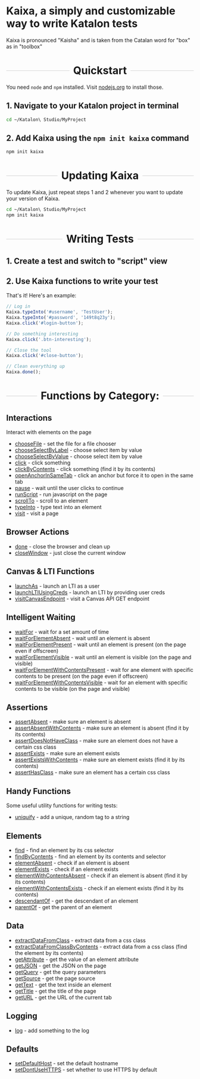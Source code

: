 # Kaixa, a simply and customizable way to write Katalon tests

Kaixa is pronounced "Kaisha" and is taken from the Catalan word for "box" as in "toolbox"

<h1 style="display: flex; align-items: center;">
  <div style="flex-grow: 1; height: 1px; background: #ccc; margin-right: 10px;">
  </div>
  <div>
    Quickstart
  </div>
  <div style="flex-grow: 1; height: 1px; background: #ccc; margin-left: 10px;">
  </div>
</h1>

You need `node` and `npm` installed. Visit [nodejs.org](https://nodejs.org) to install those.

## 1. Navigate to your Katalon project in terminal

```bash
cd ~/Katalon\ Studio/MyProject
```

## 2. Add Kaixa using the `npm init kaixa` command

```bash
npm init kaixa
```

<h1 style="display: flex; align-items: center;">
  <div style="flex-grow: 1; height: 1px; background: #ccc; margin-right: 10px;">
  </div>
  <div>
    Updating Kaixa
  </div>
  <div style="flex-grow: 1; height: 1px; background: #ccc; margin-left: 10px;">
  </div>
</h1>

To update Kaixa, just repeat steps 1 and 2 whenever you want to update your version of Kaixa.

```bash
cd ~/Katalon\ Studio/MyProject
npm init kaixa
```

<h1 style="display: flex; align-items: center;">
  <div style="flex-grow: 1; height: 1px; background: #ccc; margin-right: 10px;">
  </div>
  <div>
    Writing Tests
  </div>
  <div style="flex-grow: 1; height: 1px; background: #ccc; margin-left: 10px;">
  </div>
</h1>

## 1. Create a test and switch to "script" view

## 2. Use Kaixa functions to write your test

That's it! Here's an example:

```js
// Log in
Kaixa.typeInto('#username', 'TestUser');
Kaixa.typeInto('#password', '149t8q23y');
Kaixa.click('#login-button');

// Do something interesting
Kaixa.click('.btn-interesting');

// Close the tool
Kaixa.click('#close-button');

// Clean everything up
Kaixa.done();
```

<h1 style="display: flex; align-items: center;">
  <div style="flex-grow: 1; height: 1px; background: #ccc; margin-right: 10px;">
  </div>
  <div>
    Functions by Category:
  </div>
  <div style="flex-grow: 1; height: 1px; background: #ccc; margin-left: 10px;">
  </div>
</h1>

## Interactions

Interact with elements on the page

- [chooseFile](https://harvard-edtech.github.io/create-kaixa/Kaixa.html#chooseFile) - set the file for a file chooser
- [chooseSelectByLabel](https://harvard-edtech.github.io/create-kaixa/Kaixa.html#chooseSelectByLabel) - choose select item by value
- [chooseSelectByValue](https://harvard-edtech.github.io/create-kaixa/Kaixa.html#chooseSelectByValue) - choose select item by value
- [click](https://harvard-edtech.github.io/create-kaixa/Kaixa.html#click) - click something
- [clickByContents](https://harvard-edtech.github.io/create-kaixa/Kaixa.html#clickByContents) - click something (find it by its contents)
- [openAnchorInSameTab](https://harvard-edtech.github.io/create-kaixa/Kaixa.html#openAnchorInSameTab) - click an anchor but force it to open in the same tab
- [pause](https://harvard-edtech.github.io/create-kaixa/Kaixa.html#pause) - wait until the user clicks to continue
- [runScript](https://harvard-edtech.github.io/create-kaixa/Kaixa.html#runScript) - run javascript on the page
- [scrollTo](https://harvard-edtech.github.io/create-kaixa/Kaixa.html#scrollTo) - scroll to an element
- [typeInto](https://harvard-edtech.github.io/create-kaixa/Kaixa.html#typeInto) - type text into an element
- [visit](https://harvard-edtech.github.io/create-kaixa/Kaixa.html#visit) - visit a page

## Browser Actions

- [done](https://harvard-edtech.github.io/create-kaixa/Kaixa.html#done) - close the browser and clean up
- [closeWindow](https://harvard-edtech.github.io/create-kaixa/Kaixa.html#closeWindow) - just close the current window

## Canvas & LTI Functions

- [launchAs](https://harvard-edtech.github.io/create-kaixa/Kaixa.html#launchAs) - launch an LTI as a user
- [launchLTIUsingCreds](https://harvard-edtech.github.io/create-kaixa/Kaixa.html#launchLTIUsingCreds) - launch an LTI by providing user creds
- [visitCanvasEndpoint](https://harvard-edtech.github.io/create-kaixa/Kaixa.html#visitCanvasEndpoint) - visit a Canvas API GET endpoint

## Intelligent Waiting

- [waitFor](https://harvard-edtech.github.io/create-kaixa/Kaixa.html#waitFor) - wait for a set amount of time
- [waitForElementAbsent](https://harvard-edtech.github.io/create-kaixa/Kaixa.html#waitForElementAbsent) - wait until an element is absent
- [waitForElementPresent](https://harvard-edtech.github.io/create-kaixa/Kaixa.html#waitForElementPresent) - wait until an element is present (on the page even if offscreen)
- [waitForElementVisible](https://harvard-edtech.github.io/create-kaixa/Kaixa.html#waitForElementVisible) - wait until an element is visible (on the page and visible)
- [waitForElementWithContentsPresent](https://harvard-edtech.github.io/create-kaixa/Kaixa.html#waitForElementWithContentsPresent) - wait for ane element with specific contents to be present (on the page even if offscreen)
- [waitForElementWithContentsVisible](https://harvard-edtech.github.io/create-kaixa/Kaixa.html#waitForElementWithContentsVisible) - wait for an element with specific contents to be visible (on the page and visible)

## Assertions

- [assertAbsent](https://harvard-edtech.github.io/create-kaixa/Kaixa.html#assertAbsent) - make sure an element is absent
- [assertAbsentWithContents](https://harvard-edtech.github.io/create-kaixa/Kaixa.html#assertAbsentWithContents) - make sure an element is absent (find it by its contents)
- [assertDoesNotHaveClass](https://harvard-edtech.github.io/create-kaixa/Kaixa.html#assertDoesNotHaveClass) - make sure an element does not have a certain css class
- [assertExists](https://harvard-edtech.github.io/create-kaixa/Kaixa.html#assertExists) - make sure an element exists
- [assertExistsWithContents](https://harvard-edtech.github.io/create-kaixa/Kaixa.html#assertExistsWithContents) - make sure an element exists (find it by its contents)
- [assertHasClass](https://harvard-edtech.github.io/create-kaixa/Kaixa.html#assertHasClass) - make sure an element has a certain css class

## Handy Functions

Some useful utility functions for writing tests:

- [uniquify](https://harvard-edtech.github.io/create-kaixa/Kaixa.html#uniquify) - add a unique, random tag to a string

## Elements

- [find](https://harvard-edtech.github.io/create-kaixa/Kaixa.html#find) - find an element by its css selector
- [findByContents](https://harvard-edtech.github.io/create-kaixa/Kaixa.html#findByContents) - find an element by its contents and selector
- [elementAbsent](https://harvard-edtech.github.io/create-kaixa/Kaixa.html#elementAbsent) - check if an element is absent
- [elementExists](https://harvard-edtech.github.io/create-kaixa/Kaixa.html#elementExists) - check if an element exists
- [elementWithContentsAbsent](https://harvard-edtech.github.io/create-kaixa/Kaixa.html#elementWithContentsAbsent) - check if an element is absent (find it by its contents)
- [elementWithContentsExists](https://harvard-edtech.github.io/create-kaixa/Kaixa.html#elementWithContentsExists) - check if an element exists (find it by its contents)
- [descendantOf](https://harvard-edtech.github.io/create-kaixa/Kaixa.html#descendantOf) - get the descendant of an element
- [parentOf](https://harvard-edtech.github.io/create-kaixa/Kaixa.html#parentOf) - get the parent of an element

## Data

- [extractDataFromClass](https://harvard-edtech.github.io/create-kaixa/Kaixa.html#extractDataFromClass) - extract data from a css class
- [extractDataFromClassByContents](https://harvard-edtech.github.io/create-kaixa/Kaixa.html#extractDataFromClassByContents) - extract data from a css class (find the element by its contents)
- [getAttribute](https://harvard-edtech.github.io/create-kaixa/Kaixa.html#getAttribute) - get the value of an element attribute
- [getJSON](https://harvard-edtech.github.io/create-kaixa/Kaixa.html#getJSON) - get the JSON on the page
- [getQuery](https://harvard-edtech.github.io/create-kaixa/Kaixa.html#getQuery) - get the query parameters
- [getSource](https://harvard-edtech.github.io/create-kaixa/Kaixa.html#getSource) - get the page source
- [getText](https://harvard-edtech.github.io/create-kaixa/Kaixa.html#getText) - get the text inside an element
- [getTitle](https://harvard-edtech.github.io/create-kaixa/Kaixa.html#getTitle) - get the title of the page
- [getURL](https://harvard-edtech.github.io/create-kaixa/Kaixa.html#getURL) - get the URL of the current tab

## Logging

- [log](https://harvard-edtech.github.io/create-kaixa/Kaixa.html#log) - add something to the log

## Defaults

- [setDefaultHost](https://harvard-edtech.github.io/create-kaixa/Kaixa.html#setDefaultHost) - set the default hostname
- [setDontUseHTTPS](https://harvard-edtech.github.io/create-kaixa/Kaixa.html#setDontUseHTTPS) - set whether to use HTTPS by default
